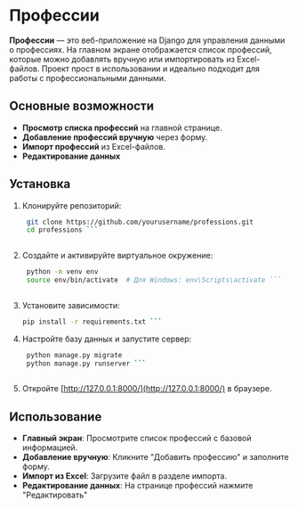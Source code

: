 
# Профессии

**Профессии** — это веб-приложение на Django для управления данными о профессиях. На главном экране отображается список профессий, которые можно добавлять вручную или импортировать из Excel-файлов. Проект прост в использовании и идеально подходит для работы с профессиональными данными.

## Основные возможности

- **Просмотр списка профессий** на главной странице.
- **Добавление профессий вручную** через форму.
- **Импорт профессий** из Excel-файлов.
- **Редактирование данных**

## Установка

1. Клонируйте репозиторий:

   ``` bash
    git clone https://github.com/yourusername/professions.git
    cd professions ```
    
2. Создайте и активируйте виртуальное окружение:

   ``` bash
    python -m venv env
    source env/bin/activate  # Для Windows: env\Scripts\activate ```
    
3. Установите зависимости:

    ```bash
    pip install -r requirements.txt ```
    
4. Настройте базу данных и запустите сервер:

   ``` bash
    python manage.py migrate
    python manage.py runserver ```
    
5. Откройте [http://127.0.0.1:8000/](http://127.0.0.1:8000/) в браузере.

## Использование

- **Главный экран**: Просмотрите список профессий с базовой информацией.
- **Добавление вручную**: Кликните "Добавить профессию" и заполните форму.
- **Импорт из Excel**: Загрузите файл в разделе импорта.
- **Редактирование данных**: На странице профессий нажмите "Редактировать"

